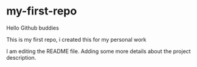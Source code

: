 # my-first-repo

Hello Github buddies

This is my first repo, i created this for my personal work

I am editing the README file. Adding some more details about the project description.
